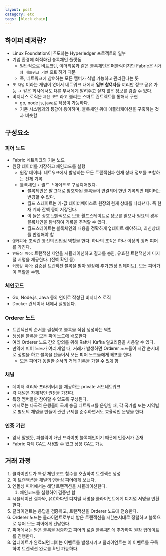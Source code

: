 ```yaml
---
layout: post
category: etc
tags: [block chain]
---
```


## 하이퍼 레저란?

- Linux Foundation이 주도하는 Hyperledger 프로젝트의 일부
- 기업 환경에 최적화된 블록체인 플랫폼
    - 일반적으로 비트코인, 이더리움과 같은 블록체인은 퍼블릭이지만 Fabric은 `허가형 네트워크 기반` 으로 하기 때문
    - 즉, 네트워크에 참여하는 모든 멤버가 식별 가능하고 관리된다는 뜻
- 또 `채널` 이라는 개념이 있어서 네트워크 내에서 **일부 참여자**들 끼리만 정보 공유 가능 → 같은 회사에서도 다른 부서에게 알려주고 싶지 않은 정보를 감출 수 있다.
- 비지니스 로직은 `체인 코드` 라고 불리는 스마트 컨트렉트를 통해서 구현
    - go, node js, java로 작성이 가능하다.
    - 기존 시스템과의 통합이 용이하며, 블록체인 위에 애플리케이션을 구축하는 것과 비슷함

## 구성요소

### 피어 노드

- Fabric 네트워크의 기본 노드
- 원장 데이터를 저장하고 체인코드를 실행
    - 원장 데이터: 네트워크에서 발생하는 모든 트랜잭션과 현재 상태 정보를 포함하는 전체 기록
    - 블록체인 + 월드 스테이트로 구성되어있다.
        - 블록체인은 말 그대로 암호화된 블록들이 연결되어 한번 기록되면 데이터는 변경할 수 없다.
        - 월드 스테이트는 키-값 데이터베이스로 원장의 현재 상태를 나타낸다. 즉 현재 계좌 잔액 등이 저장된다.
        - 이 둘은 상호 보완적으로 보통 월드스테이트로 정보를 얻으나 필요의 경우 블록체인을 탐색하여 기록을 추적할 수 있다.
        - 월드스테이트는 블록체인의 내용을 정확하게 업데이트 해야하고, 최신상태를 반영해야 함
- `앵커피어`: 조직간 통신의 진입점 역할을 한다. 하나의 조직은 하나 이상의 앵커 피어를 가진다.
- `엔돌싱 피어`: 트랜잭션 제안을 시뮬레이션하고 결과를 승인, 유효한 트랜잭션에 디지털 서명을 제공한다. (잔액 확인 등)
- `커밋팅 피어`: 검증된 트랜잭션 블록을 받아 원장에 추가(원장 업데이트), 모든 피어가 이 역할을 수행.

### 체인코드

- Go, Node.js, Java 등의 언어로 작성된 비지니스 로직
- Docker 컨테이너 내에서 실행된다.

### Orderer 노드

- 트랜잭션의 순서를 결정하고 블록을 직접 생성하는 역할
- 생성된 블록을 모든 피어 노드에 배포한다
- 여러 Orderer 노드 간의 합의를 위해 Raft나 Kafka 알고리즘을 사용할 수 있다.
- 만약에 피어 노드가 여러 개일 때, 거래가 발생하면 Orderer 노드들이 시간 순서대로 정렬을 하고 블록을 만들어서 모든 피어 노드들에게 배포를 한다.
    - 모든 피어가 동일한 순서의 거래 기록을 가질 수 있게 함

### 채널

- 데이터 격리와 프라이버시를 제공하는 private 서브네트워크
- 각 채널은 자체적인 원장을 가진다.
- 특정 멤버들만 참여할 수 있도록 구성된다.
- 예시로는 다국적 은행들이 국제 송금 네트워크를 운영할 때, 각 국가별 또는 지역별로 별도의 채널을 만들어 관련 규제를 준수하면서도 효율적인 운영을 한다.

### 인증 기관

- 앞서 말했듯, 퍼블릭이 아닌 프라이빗 블록체인이기 때문에 인증서가 존재
- Fabric 자체 CA도 사용할 수 있고 상용 CA도 가능

## 거래 과정

1. 클라이언트가 특정 체인 코드 함수를 호출하여 트랜잭션 생성
2. 이 트랜잭션을 채널의 엔돌싱 피어에게 보낸다.
3. 엔돌싱 피어에서는 해당 트랜잭션을 시뮬레이션한다.
    1. 체인코드를 실행하여 검증만 함
4. 시뮬레이션 결과와, 유효하다면 디지털 서명을 클라이언트에게 디지털 서명을 반환한다.
5. 클라이언트는 응답을 검증하고, 트랜잭션을 Orderer 노드에 전송한다.
6. Orderer 노드는 클라이언트로부터 받은 트랜잭션을 시간순서대로 정렬하고 블록으로 묶어 모든 피어에게 전달한다.
7. 피어에서는 받은 블록을 검증하고 피어의 로컬 블록체인에 추가하여 원장 업데이트를 진행한다.
8. 업데이트가 완료되면 피어는 이벤트를 발생시키고 클라이언트는 이 이벤트를 구독하여 트랜잭션 완료를 확인 가능하다.